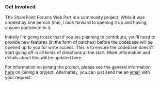### Get Involved
The SharePoint Forums Web Part is a community project. While it was created by one person (me), I look forward to opening it up and having anyone contribute to it.

Initially I'm going to ask that if you are planning to contribute, you'll need to provide new features (in the form of patches) before the codebase will be opened up to you for write access. This is to ensure the codebase doesn't start going off in all kinds of directions at the start. More information and details about this will be updated here.

For information on joining the project, please see the general information [here](http://www.codeplex.com/Wiki/View.aspx?ProjectName=CodePlex&title=How%20Can%20I%20Join%20a%20Project?) on joining a project. Alternately, you can just send me an [email](mailto:bsimser@shaw.ca) with your request.
